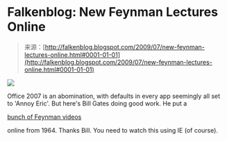 <!--yml
category: 未分类
date: 2024-05-12 21:54:08
-->

# Falkenblog: New Feynman Lectures Online

> 来源：[http://falkenblog.blogspot.com/2009/07/new-feynman-lectures-online.html#0001-01-01](http://falkenblog.blogspot.com/2009/07/new-feynman-lectures-online.html#0001-01-01)

[![](img/c495503080ef390c4e8bae973476dafb.png)](https://blogger.googleusercontent.com/img/b/R29vZ2xl/AVvXsEh7Ww5cAIyB8MXB1rYB70pE7LMjNoYTGWAQFM72NwsoEu6a39aU_op1iUNuqSqBbBIK5r4jcPia7bAb36hDOOnz2_Jvu5f7HfYdcmAz7-D3ebO-Ai7wK3736jz9HfURAHG_C9mVRQ/s1600-h/project-tuva-bill-gates-richard-feynman.JPG)

Office 2007 is an abomination, with defaults in every app seemingly all set to 'Annoy Eric'. But here's Bill Gates doing good work. He put a

[bunch of Feynman videos](http://research.microsoft.com/apps/tools/tuva/)

online from 1964\. Thanks Bill. You need to watch this using IE (of course).